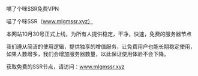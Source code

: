 喵了个咪SSR免费VPN

喵了个咪SSR（www.mlgmssr.xyz）

本网站10月30号正式上线，为所有人提供稳定，干净，快速，免费的服务器节点

我们遵从简洁的使用逻辑，提供独享的增值服务，让免费用户也能长期稳定使用，如果人数增多，我们会增加服务器数量，以此保证使用体验不会下降。

获取免费的SSR节点，请访问：www.mlgmssr.xyz